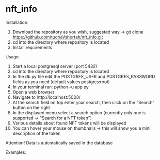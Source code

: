 # nft_info

Installation:
  1. Download the repository as you wish, suggested way -> git clone https://github.com/tuchaVshortah/nft_info.git
  2. cd into the directory where repository is located
  3. Install requirements

Usage:
  1. Start a local postgresql server (port 5432)
  2. cd into the directory where repository is located
  3. In the db.py file edit the POSTGRES_USER and POSTGRES_PASSWORD fields as you need (default values postgres:root)
  4. In your terminal run: python -u app.py
  5. Open a web browser
  6. Navigate to http://localhost:5000/
  7. At the search field on top enter your search, then click on the "Search" button on the right
  8. In the displayed menu select a search option (currently only one is supported -> "Search for a NFT token")
  9. Various details about found NFT tokens will be displayed
  10. You can hover your mouse on thumbnails -> this will show you a mini description of the token

Attention! Data is automatically saved in the database

Examples:
